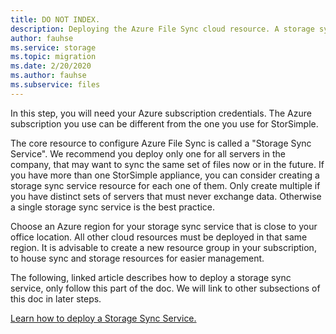 ```yaml
---
title: DO NOT INDEX.
description: Deploying the Azure File Sync cloud resource. A storage sync service. Common text block for includes into migration docs.
author: fauhse
ms.service: storage
ms.topic: migration
ms.date: 2/20/2020
ms.author: fauhse
ms.subservice: files
---
```


In this step, you will need your Azure subscription credentials. The Azure subscription you use can be different from the one you use for StorSimple.

The core resource to configure Azure File Sync is called a "Storage Sync Service".
We recommend you deploy only one for all servers in the company, that may want to sync the same set of files now or in the future. If you have more than one StorSimple appliance, you can consider creating a storage sync service resource for each one of them. Only create multiple if you have distinct sets of servers that must never exchange data. Otherwise a single storage sync service is the best practice.

Choose an Azure region for your storage sync service that is close to your office location. All other cloud resources must be deployed in that same region.
It is advisable to create a new resource group in your subscription, to house sync and storage resources for easier management.

The following, linked article describes how to deploy a storage sync service, only follow this part of the doc. We will link to other subsections of this doc in later steps.

[Learn how to deploy a Storage Sync Service.](https://docs.microsoft.com/azure/storage/files/storage-sync-files-deployment-guide#deploy-the-storage-sync-service)
